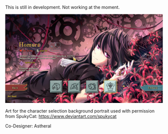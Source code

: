 This is still in development. Not working at the moment.

![Developer Console](githubRessources/splashScreenHomuraModStS.png)

Art for the character selection background portrait used with permission from SpukyCat: https://www.deviantart.com/spukycat

Co-Designer: Astheral
